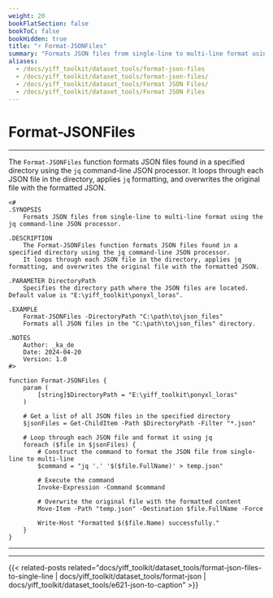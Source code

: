 ```yaml
---
weight: 20
bookFlatSection: false
bookToC: false
bookHidden: true
title: "⚡ Format-JSONFiles"
summary: "Formats JSON files from single-line to multi-line format using the `jq` command-line JSON processor."
aliases:
  - /docs/yiff_toolkit/dataset_tools/format-json-files
  - /docs/yiff_toolkit/dataset_tools/format-json-files/
  - /docs/yiff_toolkit/dataset_tools/Format JSON Files/
  - /docs/yiff_toolkit/dataset_tools/Format JSON Files
---
```


<!--markdownlint-disable MD025 -->

# Format-JSONFiles

---

The `Format-JSONFiles` function formats JSON files found in a specified directory using the `jq` command-line JSON processor.
It loops through each JSON file in the directory, applies `jq` formatting, and overwrites the original file with the formatted JSON.

```pwsh
<#
.SYNOPSIS
    Formats JSON files from single-line to multi-line format using the jq command-line JSON processor.

.DESCRIPTION
    The Format-JSONFiles function formats JSON files found in a specified directory using the jq command-line JSON processor.
    It loops through each JSON file in the directory, applies jq formatting, and overwrites the original file with the formatted JSON.

.PARAMETER DirectoryPath
    Specifies the directory path where the JSON files are located. Default value is "E:\yiff_toolkit\ponyxl_loras".

.EXAMPLE
    Format-JSONFiles -DirectoryPath "C:\path\to\json_files"
    Formats all JSON files in the "C:\path\to\json_files" directory.

.NOTES
    Author: _ka_de
    Date: 2024-04-20
    Version: 1.0
#>

function Format-JSONFiles {
    param (
        [string]$DirectoryPath = "E:\yiff_toolkit\ponyxl_loras"
    )

    # Get a list of all JSON files in the specified directory
    $jsonFiles = Get-ChildItem -Path $DirectoryPath -Filter "*.json"

    # Loop through each JSON file and format it using jq
    foreach ($file in $jsonFiles) {
        # Construct the command to format the JSON file from single-line to multi-line
        $command = "jq '.' '$($file.FullName)' > temp.json"

        # Execute the command
        Invoke-Expression -Command $command

        # Overwrite the original file with the formatted content
        Move-Item -Path "temp.json" -Destination $file.FullName -Force

        Write-Host "Formatted $($file.Name) successfully."
    }
}
```

---

---

{{< related-posts related="docs/yiff_toolkit/dataset_tools/format-json-files-to-single-line | docs/yiff_toolkit/dataset_tools/format-json | docs/yiff_toolkit/dataset_tools/e621-json-to-caption" >}}

